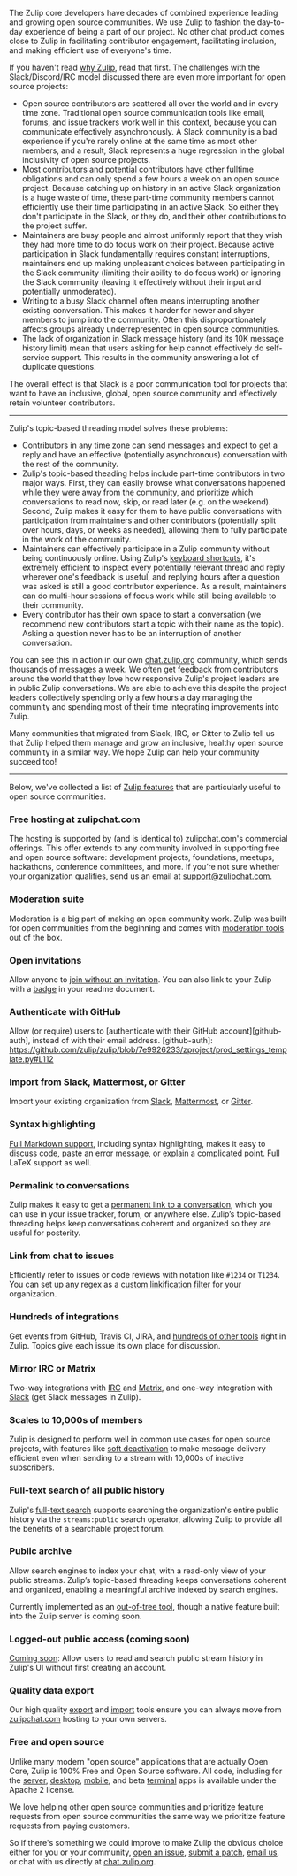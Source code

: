 The Zulip core developers have decades of combined experience leading
and growing open source communities. We use Zulip to fashion the
day-to-day experience of being a part of our project. No other chat
product comes close to Zulip in facilitating contributor engagement,
facilitating inclusion, and making efficient use of everyone's time.

If you haven't read [why Zulip](/why-zulip), read that first.  The
challenges with the Slack/Discord/IRC model discussed there are even
more important for open source projects:

* Open source contributors are scattered all over the world and in
  every time zone.  Traditional open source communication tools like
  email, forums, and issue trackers work well in this context, because
  you can communicate effectively asynchronously.  A Slack community
  is a bad experience if you're rarely online at the same time as most
  other members, and a result, Slack represents a huge regression in
  the global inclusivity of open source projects.
* Most contributors and potential contributors have other fulltime
  obligations and can only spend a few hours a week on an open source
  project.  Because catching up on history in an active Slack
  organization is a huge waste of time, these part-time community
  members cannot efficiently use their time participating in an active
  Slack.  So either they don't participate in the Slack, or they do,
  and their other contributions to the project suffer.
* Maintainers are busy people and almost uniformly report that they
  wish they had more time to do focus work on their project.  Because
  active participation in Slack fundamentally requires constant
  interruptions, maintainers end up making unpleasant choices between
  participating in the Slack community (limiting their ability to do
  focus work) or ignoring the Slack community (leaving it effectively
  without their input and potentially unmoderated).
* Writing to a busy Slack channel often means interrupting another existing
  conversation. This makes it harder for newer and shyer members to jump into
  the community. Often this disproportionately affects groups already
  underrepresented in open source communities.
* The lack of organization in Slack message history (and its 10K
  message history limit) mean that users asking for help cannot
  effectively do self-service support.  This results in the community
  answering a lot of duplicate questions.

The overall effect is that Slack is a poor communication tool for
projects that want to have an inclusive, global, open source community
and effectively retain volunteer contributors.

------------------------------------------

Zulip's topic-based threading model solves these problems:

* Contributors in any time zone can send messages and expect to get a
  reply and have an effective (potentially asynchronous) conversation
  with the rest of the community.
* Zulip's topic-based theading helps include part-time contributors in
  two major ways.  First, they can easily browse what conversations
  happened while they were away from the community, and prioritize
  which conversations to read now, skip, or read later (e.g. on the
  weekend).  Second, Zulip makes it easy for them to have public
  conversations with participation from maintainers and other
  contributors (potentially split over hours, days, or weeks as
  needed), allowing them to fully participate in the work of the
  community.
* Maintainers can effectively participate in a Zulip community without
  being continuously online.  Using Zulip's [keyboard
  shortcuts](/help/keyboard-shortcuts), it's extremely efficient to
  inspect every potentially relevant thread and reply wherever one's
  feedback is useful, and replying hours after a question was asked is
  still a good contributor experience.  As a result, maintainers can
  do multi-hour sessions of focus work while still being available to
  their community.
* Every contributor has their own space to start a conversation (we
  recommend new contributors start a topic with their name as the
  topic). Asking a question never has to be an interruption of another
  conversation.

You can see this in action in our own
[chat.zulip.org](https://chat.zulip.org) community, which sends
thousands of messages a week.  We often get feedback from contributors
around the world that they love how responsive Zulip's project leaders
are in public Zulip conversations.  We are able to achieve this
despite the project leaders collectively spending only a few hours a
day managing the community and spending most of their time integrating
improvements into Zulip.

Many communities that migrated from Slack, IRC, or Gitter to Zulip
tell us that Zulip helped them manage and grow an inclusive, healthy
open source community in a similar way.  We hope Zulip can help your
community succeed too!

------------------------------------------

Below, we've collected a list of [Zulip features](/features) that are
particularly useful to open source communities.

### Free hosting at zulipchat.com

The hosting is supported by (and is identical to) zulipchat.com's
commercial offerings. This offer extends to any community involved in
supporting free and open source software: development projects, foundations,
meetups, hackathons, conference committees, and more. If you’re not sure
whether your organization qualifies, send us an email at
support@zulipchat.com.

### Moderation suite

Moderation is a big part of making an open community work. Zulip was built
for open communities from the beginning and comes with
[moderation tools](/help/moderating-open-organizations) out of the box.

### Open invitations

Allow anyone to
[join without an invitation](/help/allow-anyone-to-join-without-an-invitation).
You can also link to your Zulip with a [badge](/help/linking-to-zulip)
in your readme document.

### Authenticate with GitHub

Allow (or require) users to
[authenticate with their GitHub account][github-auth], instead of with their
email address.
[github-auth]: https://github.com/zulip/zulip/blob/7e9926233/zproject/prod_settings_template.py#L112

### Import from Slack, Mattermost, or Gitter

Import your existing organization from [Slack](/help/import-from-slack),
[Mattermost](/help/import-from-mattermost), or
[Gitter](/help/import-from-gitter).

### Syntax highlighting

[Full Markdown support](/help/format-your-message-using-markdown), including
syntax highlighting, makes it easy to discuss code, paste an error message,
or explain a complicated point. Full LaTeX support as well.

### Permalink to conversations

Zulip makes it easy to get a [permanent link to a
conversation](/help/link-to-a-message-or-conversation), which you can
use in your issue tracker, forum, or anywhere else. Zulip’s
topic-based threading helps keep conversations coherent and organized
so they are useful for posterity.

### Link from chat to issues

Efficiently refer to issues or code reviews with notation like `#1234` or
`T1234`. You can set up any regex as a
[custom linkification filter](/help/add-a-custom-linkification-filter) for
your organization.

### Hundreds of integrations

Get events from GitHub, Travis CI, JIRA, and
[hundreds of other tools](/integrations) right in Zulip. Topics give each
issue its own place for discussion.

### Mirror IRC or Matrix

Two-way integrations with [IRC](/integrations/doc/irc) and
[Matrix](/integrations/doc/matrix), and one-way integration with
[Slack](/integrations/doc/slack) (get Slack messages in Zulip).

### Scales to 10,000s of members

Zulip is designed to perform well in common use cases for open source
projects, with features like [soft
deactivation](https://zulip.readthedocs.io/en/latest/subsystems/sending-messages.html#soft-deactivation)
to make message delivery efficient even when sending to a stream with
10,000s of inactive subscribers.

### Full-text search of all public history

Zulip's [full-text search](/help/search-for-messages) supports
searching the organization's entire public history via the
`streams:public` search operator, allowing Zulip to provide all the
benefits of a searchable project forum.

### Public archive

Allow search engines to index your chat, with a read-only view of your
public streams. Zulip’s topic-based threading keeps conversations coherent
and organized, enabling a meaningful archive indexed by search engines.

Currently implemented as an [out-of-tree
tool](https://github.com/zulip/zulip-archive), though a native feature
built into the Zulip server is coming soon.

### Logged-out public access (coming soon)

[Coming soon](https://github.com/zulip/zulip/issues/13172): Allow
users to read and search public stream history in Zulip's UI without
first creating an account.

### Quality data export

Our high quality [export](/help/export-your-organization) and
[import](https://zulip.readthedocs.io/en/latest/production/export-and-import.html)
tools ensure you can always move from
[zulipchat.com](https://zulipchat.com) hosting to your own servers.

### Free and open source

Unlike many modern "open source" applications that are actually Open
Core, Zulip is 100% Free and Open Source software.  All code,
including for the [server](https://github.com/zulip/zulip),
[desktop](https://github.com/zulip/zulip-desktop),
[mobile](https://github.com/zulip/zulip-mobile), and beta
[terminal](https://github.com/zulip/zulip-terminal) apps is available
under the Apache 2 license.

We love helping other open source communities and prioritize feature
requests from open source communities the same way we prioritize
feature requests from paying customers.

So if there's something we could improve to make Zulip the obvious
choice either for you or your community, [open an
issue](https://github.com/zulip/zulip/issues), [submit a
patch](https://zulip.readthedocs.io/en/latest/development/overview.html),
[email us](mailto:support@zulipchat.com), or chat with us directly at
[chat.zulip.org](https://chat.zulip.org).
